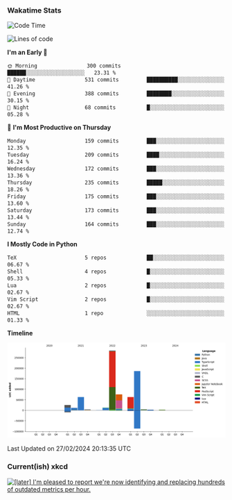 ### Wakatime Stats
<!--START_SECTION:waka-->
![Code Time](http://img.shields.io/badge/Code%20Time-2%2C364%20hrs%2011%20mins-blue)

![Lines of code](https://img.shields.io/badge/From%20Hello%20World%20I%27ve%20Written-729.9%20thousand%20lines%20of%20code-blue)

**I'm an Early 🐤** 

```text
🌞 Morning                300 commits         ██████░░░░░░░░░░░░░░░░░░░   23.31 % 
🌆 Daytime                531 commits         ██████████░░░░░░░░░░░░░░░   41.26 % 
🌃 Evening                388 commits         ████████░░░░░░░░░░░░░░░░░   30.15 % 
🌙 Night                  68 commits          █░░░░░░░░░░░░░░░░░░░░░░░░   05.28 % 
```
📅 **I'm Most Productive on Thursday** 

```text
Monday                   159 commits         ███░░░░░░░░░░░░░░░░░░░░░░   12.35 % 
Tuesday                  209 commits         ████░░░░░░░░░░░░░░░░░░░░░   16.24 % 
Wednesday                172 commits         ███░░░░░░░░░░░░░░░░░░░░░░   13.36 % 
Thursday                 235 commits         █████░░░░░░░░░░░░░░░░░░░░   18.26 % 
Friday                   175 commits         ███░░░░░░░░░░░░░░░░░░░░░░   13.60 % 
Saturday                 173 commits         ███░░░░░░░░░░░░░░░░░░░░░░   13.44 % 
Sunday                   164 commits         ███░░░░░░░░░░░░░░░░░░░░░░   12.74 % 
```


**I Mostly Code in Python** 

```text
TeX                      5 repos             ██░░░░░░░░░░░░░░░░░░░░░░░   06.67 % 
Shell                    4 repos             █░░░░░░░░░░░░░░░░░░░░░░░░   05.33 % 
Lua                      2 repos             █░░░░░░░░░░░░░░░░░░░░░░░░   02.67 % 
Vim Script               2 repos             █░░░░░░░░░░░░░░░░░░░░░░░░   02.67 % 
HTML                     1 repo              ░░░░░░░░░░░░░░░░░░░░░░░░░   01.33 % 
```



**Timeline**

![Lines of Code chart](https://raw.githubusercontent.com/joshuajeschek/joshuajeschek/main/assets/bar_graph.png)


 Last Updated on 27/02/2024 20:13:35 UTC
<!--END_SECTION:waka-->

### Current(ish) xkcd
<a id="xkcd-a" title="[later] I'm pleased to report we're now identifying and replacing hundreds of outdated metrics per hour." href="https://www.xkcd.com" target="_blank">
        <img align="center" id="xkcd-img" src="https://imgs.xkcd.com/comics/goodharts_law.png" alt="[later] I'm pleased to report we're now identifying and replacing hundreds of outdated metrics per hour." height=300 />
</a>
